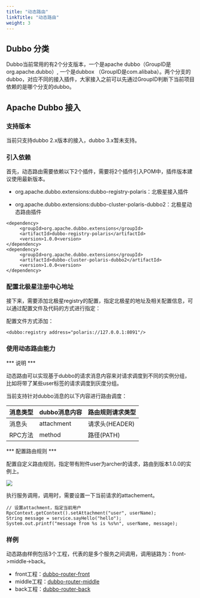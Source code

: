 ```yaml
---
title: "动态路由"
linkTitle: "动态路由"
weight: 3
---
```


## Dubbo 分类

Dubbo当前常用的有2个分支版本，一个是apache dubbo（GroupID是org.apache.dubbo）, 一个是dubbox （GroupID是com.alibaba）。两个分支的dubbo，对应不同的接入插件，大家接入之前可以先通过GroupID判断下当前项目依赖的是哪个分支的dubbo。

## Apache Dubbo 接入

### 支持版本

当前只支持dubbo 2.x版本的接入，dubbo 3.x暂未支持。

### 引入依赖

首先，动态路由需要依赖以下2个插件，需要将2个插件引入POM中，插件版本建议使用最新版本。

- org.apache.dubbo.extensions:dubbo-registry-polaris：北极星接入插件

- org.apache.dubbo.extensions:dubbo-cluster-polaris-dubbo2：北极星动态路由插件

```
<dependency>
     <groupId>org.apache.dubbo.extensions</groupId>
     <artifactId>dubbo-registry-polaris</artifactId>
     <version>1.0.0<version>
</dependency>
<dependency>
     <groupId>org.apache.dubbo.extensions</groupId>
     <artifactId>dubbo-cluster-polaris-dubbo2</artifactId>
     <version>1.0.0<version>
</dependency>
```

### 配置北极星注册中心地址

接下来，需要添加北极星registry的配置，指定北极星的地址及相关配置信息，可以通过配置文件及代码的方式进行指定：

配置文件方式添加：

```
<dubbo:registry address="polaris://127.0.0.1:8091"/>
```

### 使用动态路由能力

*** 说明 ***

动态路由可以实现基于dubbo的请求消息内容来对请求调度到不同的实例分组，比如将带了某些user标签的请求调度到灰度分组。

当前支持针对dubbo消息的以下内容进行路由调度：

| 消息类型 | dubbo消息内容 | 路由规则请求类型 |
| -------- | ------------- | ---------------- |
| 消息头   | attachment    | 请求头(HEADER)   |
| RPC方法  | method        | 路径(PATH)       |

*** 配置路由规则 ***

配置自定义路由规则，指定带有附件user为archer的请求，路由到版本1.0.0的实例上。

![](../图片/路由规则.png)

执行服务调用，调用时，需要设置一下当前请求的attachement。

```
// 设置attachment，指定当前用户
RpcContext.getContext().setAttachment("user", userName);
String message = service.sayHello("hello");
System.out.printf("message from %s is %s%n", userName, message);
```

### 样例

动态路由样例包括3个工程，代表的是多个服务之间调用，调用链路为：front->middle->back。

- front工程：[dubbo-router-front](https://github.com/polarismesh/dubbo-java-polaris/tree/main/dubbo/dubbo-examples/dubbo-router-example/dubbo-router-front)
- middle工程：[dubbo-router-middle](https://github.com/polarismesh/dubbo-java-polaris/tree/main/dubbo/dubbo-examples/dubbo-router-example/dubbo-router-middle)
- back工程：[dubbo-router-back](https://github.com/polarismesh/dubbo-java-polaris/tree/main/dubbo/dubbo-examples/dubbo-router-example/dubbo-router-back)